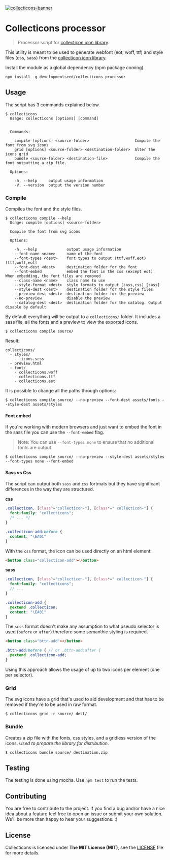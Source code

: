 [![collecticons-banner](https://cloud.githubusercontent.com/assets/1090606/8695447/fdef92fa-2adc-11e5-8979-b61bd96d24ca.png)](http://collecticons.io)

# Collecticons processor
> Processor script for [collecticon icon library](https://github.com/developmentseed/collecticons-lib).

This utility is meant to be used to generate webfont (eot, woff, ttf) and style files (css, sass) from the [collecticon icon library](https://github.com/developmentseed/collecticons-lib).

Install the module as a global dependency (npm package coming).
```
npm install -g developmentseed/collecticons-processor
```

## Usage
The script has 3 commands explained below.
```
$ collecticons
  Usage: collecticons [options] [command]


  Commands:

    compile [options] <source-folder>                    Compile the font from svg icons
    grid [options] <source-folder> <destination-folder>  Alter the icons grid
    bundle <source-folder> <destination-file>            Compile the font outputting a zip file.

  Options:

    -h, --help     output usage information
    -V, --version  output the version number
```

### Compile
Compiles the font and the style files.
```
$ collecticons compile --help
  Usage: compile [options] <source-folder>

  Compile the font from svg icons

  Options:

    -h, --help             output usage information
    --font-name <name>     name of the font
    --font-types <dest>    font types to output (ttf,woff,eot) [ttf,woff,eot]
    --font-dest <dest>     destination folder for the font
    --font-embed           embed the font in the css (except eot). When embedding, the font files are removed
    --class-name <name>    class name to use
    --style-format <dest>  style formats to output (sass,css) [sass]
    --style-dest <dest>    destination folder for the style files
    --preview-dest <dest>  destination folder for the preview
    --no-preview           disable the preview
    --catalog-dest <dest>  destination folder for the catalog. Output disable by default

```
By default everything will be output to a `collecticons/` folder. It includes a sass file, all the fonts and a preview to view the exported icons.
```
$ collecticons compile source/
```
Result:
```
collecticons/
  - styles/
    - _icons.scss
  - preview.html
  - font/
    - collecticons.woff
    - collecticons.ttf
    - collecticons.eot
```

It is possible to change all the paths through options:
```
$ collecticons compile source/ --no-preview --font-dest assets/fonts --style-dest assets/styles
```

#### Font embed
If you're working with modern browsers and just want to embed the font in the sass file you can use the `--font-embed` flag.
> Note: You can use `--font-types none` to ensure that no additional fonts are output.

```
$ collecticons compile source/ --no-preview --style-dest assets/styles --font-types none --font-embed
```

#### Sass vs Css
The script can output both `sass` and `css` fortmats but they have significant differences in the way they are structured.

**css**
```css
.collecticon, [class^="collecticon-"], [class*=" collecticon-"] {
  font-family: "collecticons";
  /* ... */
}

.collecticon-add:before {
  content: "\EA01"
}
```
With the `css` format, the icon can be used directly on an html element:

```html
<button class="collecticon-add"></button>
```

**sass**

```scss
.collecticon, [class^="collecticon-"], [class*=" collecticon-"] {
  font-family: "collecticons";
  // ...
}

.collecticon-add {
  @extend .collecticon;
  content: "\EA01"
}
```
The `scss` format doesn't make any assumption to what pseudo selector is used (`before` or `after`) therefore some semanthic styling is required.

```html
<button class="bttn-add"></button>
```

```scss
.bttn-add:before { // or .bttn-add:after {
  @extend .collecticon-add;
}
```
Using this approach allows the usage of up to two icons per element (one per selector).

### Grid
The svg icons have a grid that's used to aid development and that has to be removed if they're to be used in raw format.
```
$ collecticons grid -r source/ dest/
```

### Bundle
Creates a zip file with the fonts, css styles, and a gridless version of the icons. *Used to prepare the library for distribution.*
```
$ collecticons bundle source/ destination.zip
```

## Testing
The testing is done using mocha. Use `npm test` to run the tests.

## Contributing
You are free to contribute to the project. If you find a bug and/or have a nice idea about a feature feel free to open an issue or submit your own solution. We'll be more than happy to hear your suggestions. :)

## License
Collecticons is licensed under **The MIT License (MIT)**, see the [LICENSE](LICENSE) file for more details.
